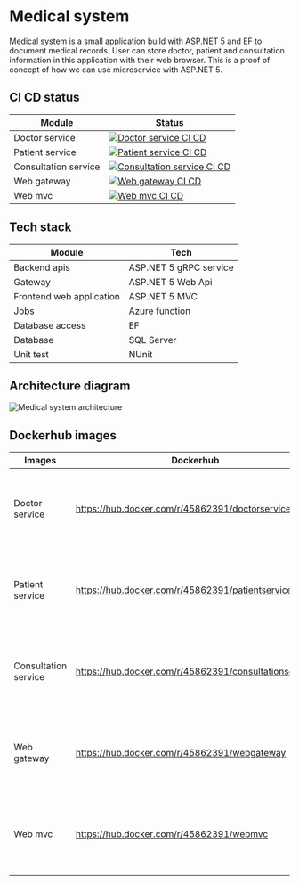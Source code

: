 # Medical system
Medical system is a small application build with ASP.NET 5 and EF to document medical records. 
User can store doctor, patient and consultation information in this application with their web browser.
This is a proof of concept of how we can use microservice with ASP.NET 5. 

## CI CD status
| Module | Status |
|--------|-----------|
| Doctor service | [![Doctor service CI CD](https://github.com/Arnab-Developer/medical-system/actions/workflows/doctor-service-ci-cd.yml/badge.svg)](https://github.com/Arnab-Developer/medical-system/actions/workflows/doctor-service-ci-cd.yml) |
| Patient service | [![Patient service CI CD](https://github.com/Arnab-Developer/medical-system/actions/workflows/patient-service-ci-cd.yml/badge.svg)](https://github.com/Arnab-Developer/medical-system/actions/workflows/patient-service-ci-cd.yml) |
| Consultation service | [![Consultation service CI CD](https://github.com/Arnab-Developer/medical-system/actions/workflows/consultation-service-ci-cd.yml/badge.svg)](https://github.com/Arnab-Developer/medical-system/actions/workflows/consultation-service-ci-cd.yml) |
| Web gateway | [![Web gateway CI CD](https://github.com/Arnab-Developer/medical-system/actions/workflows/web-gateway-ci-cd.yml/badge.svg)](https://github.com/Arnab-Developer/medical-system/actions/workflows/web-gateway-ci-cd.yml) |
| Web mvc | [![Web mvc CI CD](https://github.com/Arnab-Developer/medical-system/actions/workflows/web-mvc-ci-cd.yml/badge.svg)](https://github.com/Arnab-Developer/medical-system/actions/workflows/web-mvc-ci-cd.yml) |

## Tech stack
| Module | Tech |
|--------|------|
| Backend apis | ASP.NET 5 gRPC service |
| Gateway | ASP.NET 5 Web Api |
| Frontend web application | ASP.NET 5 MVC |
| Jobs | Azure function |
| Database access | EF |
| Database | SQL Server |
| Unit test | NUnit |

## Architecture diagram

![Medical system architecture](https://github.com/Arnab-Developer/medical-system/blob/master/Medical%20system%20architecture.jpg)

## Dockerhub images
| Images | Dockerhub | Version |
|--------|---------|-----------|
| Doctor service | https://hub.docker.com/r/45862391/doctorservice | ![Docker Image Version (latest by date)](https://img.shields.io/docker/v/45862391/doctorservice) |
| Patient service | https://hub.docker.com/r/45862391/patientservice | ![Docker Image Version (latest by date)](https://img.shields.io/docker/v/45862391/patientservice) |
| Consultation service | https://hub.docker.com/r/45862391/consultationservice | ![Docker Image Version (latest by date)](https://img.shields.io/docker/v/45862391/consultationservice) |
| Web gateway | https://hub.docker.com/r/45862391/webgateway | ![Docker Image Version (latest by date)](https://img.shields.io/docker/v/45862391/webgateway) |
| Web mvc | https://hub.docker.com/r/45862391/webmvc | ![Docker Image Version (latest by date)](https://img.shields.io/docker/v/45862391/webmvc) |